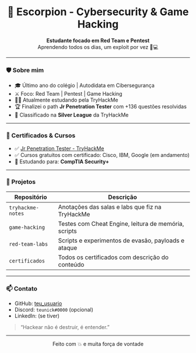 <h1 align="center">🦂 Escorpion - Cybersecurity & Game Hacking</h1>

<p align="center">
  <strong>Estudante focado em Red Team e Pentest</strong><br>
  Aprendendo todos os dias, um exploit por vez 🧠💻
</p>

---

### 🛡️ Sobre mim
- 🎓 Último ano do colégio | Autodidata em Cibersegurança
- ⚔️ Foco: Red Team | Pentest | Game Hacking
- 👨‍💻 Atualmente estudando pela TryHackMe
- 🏆 Finalizei o path **Jr Penetration Tester** com +136 questões resolvidas
- 🥈 Classificado na **Silver League** da TryHackMe

---

### 📌 Certificados & Cursos
- ✅ [Jr Penetration Tester - TryHackMe](https://tryhackme.com)
- ✅ Cursos gratuitos com certificado: Cisco, IBM, Google (em andamento)
- 🎯 Estudando para: **CompTIA Security+**

---

### 🚀 Projetos
| Repositório | Descrição |
|-------------|-----------|
| `tryhackme-notes` | Anotações das salas e labs que fiz na TryHackMe |
| `game-hacking` | Testes com Cheat Engine, leitura de memória, scripts |
| `red-team-labs` | Scripts e experimentos de evasão, payloads e ataque |
| `certificados` | Todos os certificados com descrição do conteúdo |

---

### 📫 Contato
- GitHub: [teu_usuario](https://github.com/teu_usuario)
- Discord: `teunick#0000` (opcional)
- LinkedIn: (se tiver)

> “Hackear não é destruir, é entender.”

---

<p align="center">Feito com 💥 e muita força de vontade</p>
